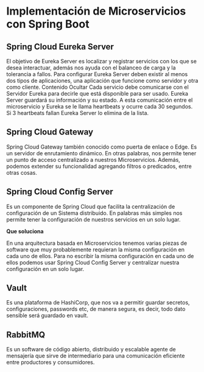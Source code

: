 # Implementación de Microservicios con Spring Boot

## Spring Cloud Eureka Server
El objetivo de Eureka Server es localizar y registrar servicios con los que se desea interactuar, además nos ayuda con el balanceo de carga y la tolerancia a fallos. Para configurar Eureka Server deben existir al menos dos tipos de aplicaciones, una aplicación que funcione como servidor y otra como cliente.
Contenido Ocultar
Cada servicio debe comunicarse con el Servidor Eureka para decirle que está disponible para ser usado. Eureka Server guardará su información y su estado. A esta comunicación entre el microservicio y Eureka se le llama heartbeats y ocurre cada 30 segundos. Si  3 heartbeats fallan Eureka Server lo elimina de la lista.

## Spring Cloud Gateway
Spring Cloud Gateway también conocido como puerta de enlace o Edge. Es un servidor de enrutamiento dinámico. En otras palabras, nos permite tener un punto de acceso centralizado a nuestros Microservicios. Además, podemos extender su funcionalidad agregando filtros o predicados, entre otras cosas.

## Spring Cloud Config Server
Es un componente de Spring Cloud que facilita la centralización de configuración de un Sistema distribuido. En palabras más simples nos permite tener la configuración de nuestros servicios en un solo lugar.

**Que soluciona**

En una arquitectura basada en Microservicios tenemos varias piezas de software que muy probablemente requieran la misma configuración en cada uno de ellos. Para no escribir la misma configuración en cada uno de ellos podemos usar Spring Cloud Config Server y centralizar nuestra configuración en un solo lugar.

## Vault
Es una plataforma de HashiCorp, que nos va a permitir guardar secretos, configuraciones, passwords etc, de manera segura, es decir, todo dato sensible será guardado en vault. 

## RabbitMQ
Es un software de código abierto, distribuido y escalable agente de mensajería que sirve de intermediario para una comunicación eficiente entre productores y consumidores.